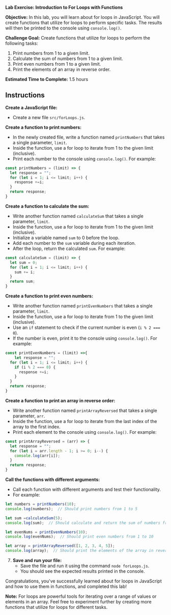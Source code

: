 **Lab Exercise: Introduction to For Loops with Functions**

**Objective:** In this lab, you will learn about for loops in JavaScript. You will create functions that utilize for loops to perform specific tasks. The results will then be printed to the console using `console.log()`.

**Challenge Goal:** Create functions that utilize for loops to perform the following tasks:
1. Print numbers from 1 to a given limit.
2. Calculate the sum of numbers from 1 to a given limit.
3. Print even numbers from 1 to a given limit.
4. Print the elements of an array in reverse order.

**Estimated Time to Complete:** 1.5 hours

## Instructions

**Create a JavaScript file:**

- Create a new file `src/forLoops.js`.

**Create a function to print numbers:**

- In the newly created file, write a function named `printNumbers` that takes a single parameter, `limit`.
- Inside the function, use a for loop to iterate from 1 to the given limit (inclusive).
- Print each number to the console using `console.log()`. For example:

```javascript
const printNumbers = (limit) => {
  let response = "";
  for (let i = 1; i <= limit; i++) {
    response +=i;
  }
  return response;
}
```

**Create a function to calculate the sum:**

- Write another function named `calculateSum` that takes a single parameter, `limit`.
- Inside the function, use a for loop to iterate from 1 to the given limit (inclusive).
- Initialize a variable named `sum` to 0 before the loop.
- Add each number to the `sum` variable during each iteration.
- After the loop, return the calculated `sum`. For example:
    
```javascript
const calculateSum = (limit) => {
  let sum = 0;
  for (let i = 1; i <= limit; i++) {
    sum += i;
  }
  return sum;
}
```

**Create a function to print even numbers:**

- Write another function named `printEvenNumbers` that takes a single parameter, `limit`.
- Inside the function, use a for loop to iterate from 1 to the given limit (inclusive).
- Use an `if` statement to check if the current number is even (`i % 2 === 0`).
- If the number is even, print it to the console using `console.log()`. For example:

```javascript
const printEvenNumbers = (limit) =>{
	let response = "";
  for (let i = 1; i <= limit; i++) {
    if (i % 2 === 0) {
      response +=i;
    }
  }
  return response;
}

```

**Create a function to print an array in reverse order:**

- Write another function named `printArrayReversed` that takes a single parameter, `arr`.
- Inside the function, use a for loop to iterate from the last index of the array to the first index.
- Print each element to the console using `console.log()`. For example:

```javascript
const printArrayReversed = (arr) => {
  let response = "";
  for (let i = arr.length - 1; i >= 0; i--) {
    console.log(arr[i]);
  }
  return response;
}
```

**Call the functions with different arguments:**

- Call each function with different arguments and test their functionality.
- For example:

```javascript
let numbers = printNumbers(10);
console.log(numbers);  // Should print numbers from 1 to 5

let sum =calculateSum(5);
console.log(sum);  // Should calculate and return the sum of numbers from 1 to 5

let evenNums = printEvenNumbers(10);
console.log(evenNums);  // Should print even numbers from 1 to 10

let array = printArrayReversed([1, 2, 3, 4, 5]);
console.log(array);  // Should print the elements of the array in reverse order
```

7. **Save and run your file:**
    - Save the file and run it using the command `node forLoops.js`.
    - You should see the expected results printed in the console.

Congratulations, you've successfully learned about for loops in JavaScript and how to use them in functions, and completed this lab!

**Note:** For loops are powerful tools for iterating over a range of values or elements in an array. Feel free to experiment further by creating more functions that utilize for loops for different tasks.